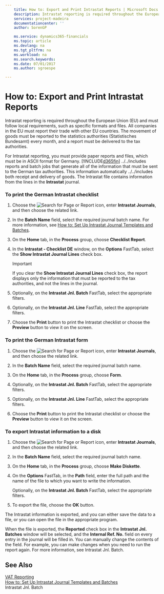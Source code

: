 ```yaml
---
    title: How to: Export and Print Intrastat Reports | Microsoft Docs
    description: Intrastat reporting is required throughout the European Union (EU) and must follow local requirements, such as specific formats and files. All companies in the EU must report their trade with other EU countries. The movement of goods must be reported to the statistics authorities (Statistisches Bundesamt) every month, and a report must be delivered to the tax authorities.
    services: project-madeira
    documentationcenter: ''
    author: SorenGP

    ms.service: dynamics365-financials
    ms.topic: article
    ms.devlang: na
    ms.tgt_pltfrm: na
    ms.workload: na
    ms.search.keywords:
    ms.date: 07/01/2017
    ms.author: sgroespe

---
```

# How to: Export and Print Intrastat Reports
Intrastat reporting is required throughout the European Union (EU) and must follow local requirements, such as specific formats and files. All companies in the EU must report their trade with other EU countries. The movement of goods must be reported to the statistics authorities (Statistisches Bundesamt) every month, and a report must be delivered to the tax authorities.  
  
 For Intrastat reporting, you must provide paper reports and files, which must be in ASCII format for Germany. [!INCLUDE[d365fin](../../includes/d365fin_md.md)] ../../includes reports and batch jobs that generate all of the information that must be sent to the German tax authorities. This information automatically ../../includes both receipt and delivery of goods. The Intrastat file contains information from the lines in the **Intrastat** journal.  
  
### To print the German Intrastat checklist  
  
1.  Choose the ![Search for Page or Report](media/ui-search/search_small.png "Search for Page or Report icon") icon, enter **Intrastat Journals**, and then choose the related link.  
  
2.  In the **Batch Name** field, select the required journal batch name. For more information, see [How to: Set Up Intrastat Journal Templates and Batches](how-to-set-up-intrastat-journal-templates-and-batches.md).  
  
3.  On the **Home** tab, in the **Process** group, choose **Checklist Report**.  
  
4.  In the **Intrastat - Checklist DE** window, on the **Options** FastTab, select the **Show Intrastat Journal Lines** check box.  
  
    > [!IMPORTANT]  
    >  If you clear the **Show Intrastat Journal Lines** check box, the report displays only the information that must be reported to the tax authorities, and not the lines in the journal.  
  
5.  Optionally, on the **Intrastat Jnl. Batch** FastTab, select the appropriate filters.  
  
6.  Optionally, on the **Intrastat Jnl. Line** FastTab, select the appropriate filters.  
  
7.  Choose the **Print** button to print the Intrastat checklist or choose the **Preview** button to view it on the screen.  
  
### To print the German Intrastat form  
  
1.  Choose the ![Search for Page or Report](media/ui-search/search_small.png "Search for Page or Report icon") icon, enter **Intrastat Journals**, and then choose the related link.  
  
2.  In the **Batch Name** field, select the required journal batch name.  
  
3.  On the **Home** tab, in the **Process** group, choose **Form**.  
  
4.  Optionally, on the **Intrastat Jnl. Batch** FastTab, select the appropriate filters.  
  
5.  Optionally, on the **Intrastat Jnl. Line** FastTab, select the appropriate filters.  
  
6.  Choose the **Print** button to print the Intrastat checklist or choose the **Preview** button to view it on the screen.  
  
### To export Intrastat information to a disk  
  
1.  Choose the ![Search for Page or Report](media/ui-search/search_small.png "Search for Page or Report icon") icon, enter **Intrastat Journals**, and then choose the related link.  
  
2.  In the **Batch Name** field, select the required journal batch name.  
  
3.  On the **Home** tab, in the **Process** group, choose **Make Diskette**.  
  
4.  On the **Options** FastTab, in the **Path** field, enter the full path and the name of the file to which you want to write the information.  
  
     Optionally, on the **Intrastat Jnl. Batch** FastTab, select the appropriate filters.  
  
5.  To export the file, choose the **OK** button.  
  
 The Intrastat information is exported, and you can either save the data to a file, or you can open the file in the appropriate program.  
  
 When the file is exported, the **Reported** check box in the **Intrastat Jnl. Batches** window will be selected, and the **Internal Ref. No.** field on every entry in the journal will be filled in. You can manually change the contents of the field. For example, you can make changes when you need to run the report again. For more information, see Intrastat Jnl. Batch.  
  
## See Also  
 [VAT Reporting](vat-reporting.md)   
 [How to: Set Up Intrastat Journal Templates and Batches](how-to-set-up-intrastat-journal-templates-and-batches.md)   
 Intrastat Jnl. Batch